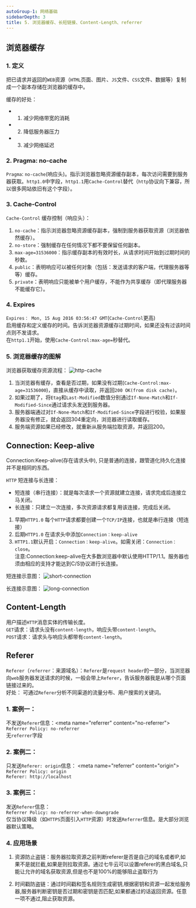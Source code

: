 ```yaml
---
autoGroup-1: 网络基础
sidebarDepth: 3
title: 5. 浏览器缓存、长短链接、Content-Length、referrer
---
```


## 浏览器缓存

### 1. 定义
把已请求并返回的`WEB`资源（`HTML`页面、图片、`JS`文件、`CSS`文件、数据等）复制成一个副本存储在浏览器的缓存中。

缓存的好处：
- 1. 减少网络带宽的消耗
- 2. 降低服务器压力
- 3. 减少网络延迟

### 2. Pragma: no-cache
`Pragma`: `no-cache`(响应头)。指示浏览器忽略资源缓存副本，每次访问需要到服务器获取。`http1.0`中字段，`http1.1`用`Cache-Control`替代（`http`协议向下兼容，所以很多网站依旧有这个字段）。    

### 3. Cache-Control
`Cache-Control` 缓存控制（响应头）：
1. `no-cache`：指示浏览器忽略资源缓存副本，强制到服务器获取资源（浏览器依然缓存）。
2. `no-store`：强制缓存在任何情况下都不要保留任何副本。
3. `max-age=31536000`：指示缓存副本的有效时长，从请求时间开始到过期时间的秒数。
4. `public`：表明响应可以被任何对象（包括：发送请求的客户端，代理服务器等等）缓存。
5. `private`：表明响应只能被单个用户缓存，不能作为共享缓存（即代理服务器不能缓存它）。     


### 4. Expires
`Expires： Mon, 15 Aug 2016 03:56:47 GMT`(`Cache-Control`更高)    
启用缓存和定义缓存的时间。告诉浏览器资源缓存过期时间，如果还没有过该时间点则不发请求。     
在`http1.1`开始，使用`Cache-Control:max-age=`秒替代。

### 5. 浏览器缓存的图解
浏览器获取缓存资源流程：
 <img :src="$withBase('/basicComputer/Network/http-cache.png')" alt="http-cache"> 

1. 当浏览器有缓存，查看是否过期，如果没有过期(`Cache-Control:max-age=31536000`)，直接从缓存中读取，并返回`200 OK(from disk cache)`。
2. 如果过期了，将`Etag`和`Last-Modified`数值分别通过`If-None-Match`和`If-Modified-Since`通过请求头发送到服务器。
3. 服务器端通过对`If-None-Match`和`If-Modified-Since`字段进行校验，如果服务器没有修正，就会返回304重定向，浏览器进行读取缓存。
4. 服务端资源如果已经修改，就重新从服务端拉取资源，并返回200。

## Connection: Keep-alive
Connection:Keep-alive(存在请求头中), 只是普通的连接，跟管道化持久化连接并不是相同的东西。

`HTTP` 短连接与长连接：
- 短连接（串行连接）：就是每次请求一个资源就建立连接，请求完成后连接立马关闭。
- 长连接：只建立一次连接，多次资源请求都复用该连接，完成后关闭。


1. 早期`HTTP1.0` 每个`HTTP`请求都要创建一个`TCP/IP`连接，也就是串行连接（短连接）
2. 后期`HTTP1.0` 在请求头中添加`Connection：keep-alive`   
3. `HTTP1.1`默认开启：`Connection：keep-alive`。如需关闭：`Connection：close`。  
注意:Connection:keep-alive在大多数浏览器中默认使用HTTP/1.1。服务器也须由相应的支持才能达到C/S协议进行长连接。

短连接示意图：
<img :src="$withBase('/basicComputer/Network/short-connection.png')" alt="short-connection"> 

长连接示意图：
<img :src="$withBase('/basicComputer/Network/long-connection.png')" alt="long-connection"> 

## Content-Length
用户描述`HTTP`消息实体的传输长度。   
`GET`请求：请求头没有`content-length`，响应头带`content-length`。     
`POST`请求：请求头与响应头都带有`content-length`。


## Referer
`Referer`（`referrer`：来源域名）：`Referer`是`request header`的一部分，当浏览器向`web`服务器发送请求的时候，一般会带上`Referer`，告诉服务器我是从哪个页面链接过来的。   
好处： 可通过`Referer`分析不同渠道的流量分布、用户搜索的关键词。

### 1. 案例一：
不发送`Referer`信息：\<meta name="referrer" content="no-referrer">    
`Referrer Policy: no-referrer`    
无`referrer`字段    

### 2. 案例二：   
只发送`Referer: origin`信息： \<meta name="referrer" content="origin">    
`Referrer Policy: origin`   
`Referer: http://localhost`   

### 3. 案例三：    
发送`Referer`信息：    
`Referrer Policy: no-referrer-when-downgrade`    
仅当协议降级（如`HTTPS`页面引入`HTTP`资源）时发送`Referrer`信息。是大部分浏览器默认策略。

### 4. 应用场景
1. 资源防止盗链：服务器拉取资源之前判断referer是否是自己的域名或者IP,如果不是就拦截,如果是则拉取资源。通过七牛云可以设置referer的黑白域名,只能让允许的域名获取资源,但是也不是100%的能够阻止盗取行为

2. 时间戳防盗链：通过时间戳和签名规则生成密钥,根据密钥和资源一起发给服务器,服务器判断密钥是否过期和密钥是否匹配,如果都通过的话返回资源。任意一项不通过,阻止获取资源。